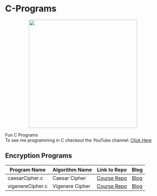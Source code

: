 C-Programs
==========
<p align="center">
  <img src="https://encrypted-tbn3.gstatic.com/images?q=tbn:ANd9GcTE9OJQv6zC8LkDg3vRmhZ6L8c7kFqHIvxJ-lci99wjfD1koZVu" width="350"/>
</p>
Fun C Programs <br>
To see me programming in C checkout the YouTube channel: <a target="_blank" href="https://www.youtube.com/channel/UCbmb5IoBtHZTpYZCDBOC1CA">Click Here</a>

## Encryption Programs
Program Name | Algorithm Name| Link to Repo | Blog
--- | --- | --- | ---
caesarCipher.c |  Caesar Cipher |  [Course Repo](https://github.com/randerson112358/C-Programs/blob/master/caesar.c) | [Blog](https://medium.com/@randerson112358/recurrence-relation-475d4a4eaed1")
vigenereCipher.c | Vigenere Cipher |  [Course Repo](https://github.com/randerson112358/C-Programs/blob/master/vigenere.c) | [Blog](https://medium.com/@randerson112358/recurrence-relation-475d4a4eaed1)


